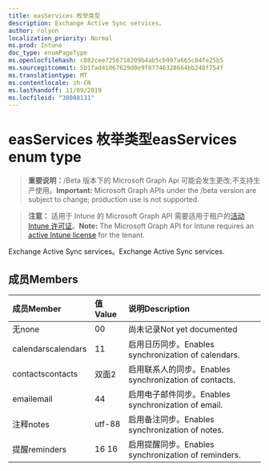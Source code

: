 ```yaml
---
title: easServices 枚举类型
description: Exchange Active Sync services。
author: rolyon
localization_priority: Normal
ms.prod: Intune
doc_type: enumPageType
ms.openlocfilehash: c082cee7256718209b4ab5cb997a665c04fe25b5
ms.sourcegitcommit: 5b1fad41067629d0e9f87746328664bb248f754f
ms.translationtype: MT
ms.contentlocale: zh-CN
ms.lasthandoff: 11/09/2019
ms.locfileid: "38088131"
---
```

# <a name="easservices-enum-type"></a><span data-ttu-id="f1c20-103">easServices 枚举类型</span><span class="sxs-lookup"><span data-stu-id="f1c20-103">easServices enum type</span></span>

> <span data-ttu-id="f1c20-104">**重要说明：**/Beta 版本下的 Microsoft Graph Api 可能会发生更改;不支持生产使用。</span><span class="sxs-lookup"><span data-stu-id="f1c20-104">**Important:** Microsoft Graph APIs under the /beta version are subject to change; production use is not supported.</span></span>

> <span data-ttu-id="f1c20-105">**注意：** 适用于 Intune 的 Microsoft Graph API 需要适用于租户的[活动 Intune 许可证](https://go.microsoft.com/fwlink/?linkid=839381)。</span><span class="sxs-lookup"><span data-stu-id="f1c20-105">**Note:** The Microsoft Graph API for Intune requires an [active Intune license](https://go.microsoft.com/fwlink/?linkid=839381) for the tenant.</span></span>

<span data-ttu-id="f1c20-106">Exchange Active Sync services。</span><span class="sxs-lookup"><span data-stu-id="f1c20-106">Exchange Active Sync services.</span></span>

## <a name="members"></a><span data-ttu-id="f1c20-107">成员</span><span class="sxs-lookup"><span data-stu-id="f1c20-107">Members</span></span>
|<span data-ttu-id="f1c20-108">成员</span><span class="sxs-lookup"><span data-stu-id="f1c20-108">Member</span></span>|<span data-ttu-id="f1c20-109">值</span><span class="sxs-lookup"><span data-stu-id="f1c20-109">Value</span></span>|<span data-ttu-id="f1c20-110">说明</span><span class="sxs-lookup"><span data-stu-id="f1c20-110">Description</span></span>|
|:---|:---|:---|
|<span data-ttu-id="f1c20-111">无</span><span class="sxs-lookup"><span data-stu-id="f1c20-111">none</span></span>|<span data-ttu-id="f1c20-112">0</span><span class="sxs-lookup"><span data-stu-id="f1c20-112">0</span></span>|<span data-ttu-id="f1c20-113">尚未记录</span><span class="sxs-lookup"><span data-stu-id="f1c20-113">Not yet documented</span></span>|
|<span data-ttu-id="f1c20-114">calendars</span><span class="sxs-lookup"><span data-stu-id="f1c20-114">calendars</span></span>|<span data-ttu-id="f1c20-115">1</span><span class="sxs-lookup"><span data-stu-id="f1c20-115">1</span></span>|<span data-ttu-id="f1c20-116">启用日历同步。</span><span class="sxs-lookup"><span data-stu-id="f1c20-116">Enables synchronization of calendars.</span></span>|
|<span data-ttu-id="f1c20-117">contacts</span><span class="sxs-lookup"><span data-stu-id="f1c20-117">contacts</span></span>|<span data-ttu-id="f1c20-118">双面</span><span class="sxs-lookup"><span data-stu-id="f1c20-118">2</span></span>|<span data-ttu-id="f1c20-119">启用联系人的同步。</span><span class="sxs-lookup"><span data-stu-id="f1c20-119">Enables synchronization of contacts.</span></span>|
|<span data-ttu-id="f1c20-120">email</span><span class="sxs-lookup"><span data-stu-id="f1c20-120">email</span></span>|<span data-ttu-id="f1c20-121">4</span><span class="sxs-lookup"><span data-stu-id="f1c20-121">4</span></span>|<span data-ttu-id="f1c20-122">启用电子邮件同步。</span><span class="sxs-lookup"><span data-stu-id="f1c20-122">Enables synchronization of email.</span></span>|
|<span data-ttu-id="f1c20-123">注释</span><span class="sxs-lookup"><span data-stu-id="f1c20-123">notes</span></span>|<span data-ttu-id="f1c20-124">utf-8</span><span class="sxs-lookup"><span data-stu-id="f1c20-124">8</span></span>|<span data-ttu-id="f1c20-125">启用备注同步。</span><span class="sxs-lookup"><span data-stu-id="f1c20-125">Enables synchronization of notes.</span></span>|
|<span data-ttu-id="f1c20-126">提醒</span><span class="sxs-lookup"><span data-stu-id="f1c20-126">reminders</span></span>|<span data-ttu-id="f1c20-127">16 </span><span class="sxs-lookup"><span data-stu-id="f1c20-127">16</span></span>|<span data-ttu-id="f1c20-128">启用提醒同步。</span><span class="sxs-lookup"><span data-stu-id="f1c20-128">Enables synchronization of reminders.</span></span>|



